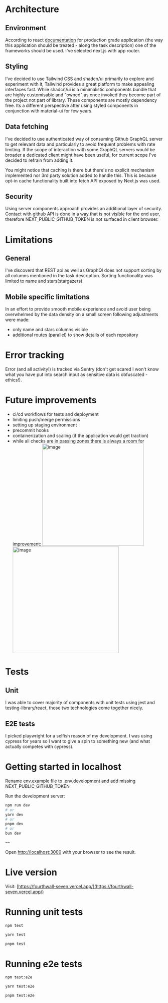 # Architecture

## Environment

According to react [documentation](https://react.dev/learn/start-a-new-react-project#nextjs-app-router)
for production grade application (the way this application should be treated - along the task description) one of the frameworks should be used. I've selected next.js with app router.

## Styling

I’ve decided to use Tailwind CSS and shadcn/ui primarily to explore and experiment with it, Tailwind provides a great platform to make appealing interfaces fast. While shadcn/ui is a minimalistic components bundle that are highly customisable and "owned" as once invoked they become part of the project not part of library. These components are mostly dependency free. Its a different perspective after using styled components in conjunction with material-ui for few years.

## Data fetching

I've decided to use authenticated way of consuming Github GraphQL server to get relevant data and particularly to avoid frequent problems with rate limiting. If the scope of interaction with some GraphQL servers would be broader a dedicated client might have been useful, for current scope I've decided to refrain from adding it.

You might notice that caching is there but there's no explicit mechanism implemented nor 3rd party solution added to handle this. This is because opt-in cache functionality built into fetch API exposed by Next.js was used.

## Security

Using server components approach provides an additional layer of security. Contact with github API is done in a way that is not visible for the end user, therefore NEXT_PUBLIC_GITHUB_TOKEN is not surfaced in client browser.

# Limitations

## General

I've discoverd that REST api as well as GraphQl does not support sorting by all columns mentioned in the task description. Sorting functionality was limited to name and stars(stargazers).

## Mobile specific limitations

In an effort to provide smooth mobile experience and avoid user being overwhelmed by the data density on a small screen following adjustments were made:

- only name and stars columns visible
- additional routes (parallel) to show details of each repository

# Error tracking

Error (and all activity!) is tracked via Sentry (don't get scared I won't know what you have put into search input as sensitive data is obfuscated - ethics!).

# Future improvements

- ci/cd workflows for tests and deployment
- limiting push/merge permissions
- setting up staging environment
- precommit hooks
- containerization and scaling (if the application would get traction)
- while all checks are in passing zones there is always a room for improvement:
  <img width="324" alt="image" src="https://github.com/user-attachments/assets/2bb84773-1565-4a26-83c4-cd572bf0c415" />
  <img width="338" alt="image" src="https://github.com/user-attachments/assets/7b1fbb3c-cf97-45ba-9752-2602858486cf" />

# Tests

## Unit

I was able to cover majority of components with unit tests using jest and testing-library/react, those two technologies come together nicely.

## E2E tests

I picked playwright for a selfish reason of my development. I was using cypress for years so I want to give a spin to something new (and what actually competes with cypress).

# Getting started in localhost

Rename env.example file to .env.development and add missing NEXT_PUBLIC_GITHUB_TOKEN

Run the development server:

```bash
npm run dev
# or
yarn dev
# or
pnpm dev
# or
bun dev

~~
```

Open [http://localhost:3000](http://localhost:3000) with your browser to see the result.

# Live version

Visit: [https://fourthwall-seven.vercel.app/](https://fourthwall-seven.vercel.app/)

# Running unit tests

```bash
npm test
```

```bash
yarn test
```

```bash
pnpm test
```

# Running e2e tests

```bash
npm test:e2e
```

```bash
yarn test:e2e
```

```bash
pnpm test:e2e
```
